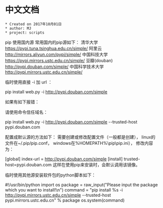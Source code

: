 # 中文文档

    * Created on 2017年10月01日
    * author: MJ
    * project: scripts

pip 使用国内源
常用国内的pip源如下：
清华大学 https://pypi.tuna.tsinghua.edu.cn/simple/
阿里云 http://mirrors.aliyun.com/pypi/simple/
中国科技大学 https://pypi.mirrors.ustc.edu.cn/simple/
豆瓣(douban) http://pypi.douban.com/simple/
中国科学技术大学 http://pypi.mirrors.ustc.edu.cn/simple/

临时使用直接 -i 加 url ：

pip install web.py -i http://pypi.douban.com/simple

如果有如下报错：


请使用命令信任域名：

 pip install web.py -i http://pypi.douban.com/simple --trusted-host pypi.douban.com

配置成默认源的方法如下：
需要创建或修改配置文件（一般都是创建），
linux的文件在~/.pip/pip.conf，
windows在%HOMEPATH%\pip\pip.ini），
修改内容为：

[global]
index-url = http://pypi.douban.com/simple
[install]
trusted-host=pypi.douban.com
这样在使用pip来安装时，会默认调用该镜像。

临时使用其他源安装软件包的python脚本如下：

#!/usr/bin/python
import os
package = raw_input("Please input the package which you want to install!\n")
command = "pip install %s -i http://pypi.mirrors.ustc.edu.cn/simple --trusted-host pypi.mirrors.ustc.edu.cn" % package
os.system(command)